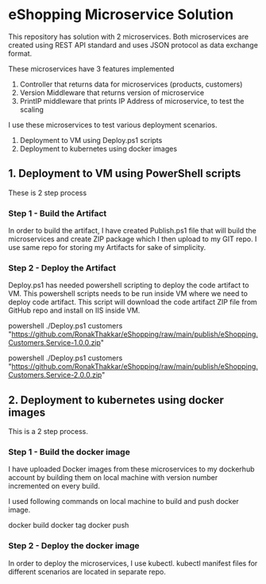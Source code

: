 # eShopping Microservice Solution

This repository has solution with 2 microservices. Both microservices are created using REST API standard and uses JSON protocol as data exchange format.

These microservices have 3 features implemented

1. Controller that returns data for microservices (products, customers)
2. Version Middleware that returns version of microservice
3. PrintIP middleware that prints IP Address of microservice, to test the scaling

I use these microservices to test various deployment scenarios.

1. Deployment to VM using Deploy.ps1 scripts
2. Deployment to kubernetes using docker images

## 1. Deployment to VM using PowerShell scripts

These is 2 step process

### Step 1 - Build the Artifact

In order to build the artifact, I have created Publish.ps1 file that will build the microservices and create ZIP package which I then upload to my GIT repo. I use same repo for storing my Artifacts for sake of simplicity.

### Step 2 - Deploy the Artifact

Deploy.ps1 has needed powershell scripting to deploy the code artifact to VM. This powershell scripts needs to be run inside VM where we need to deploy code artifact. This script will download the code artifact ZIP file from GitHub repo and install on IIS inside VM.

powershell ./Deploy.ps1 customers "https://github.com/RonakThakkar/eShopping/raw/main/publish/eShopping.Customers.Service-1.0.0.zip"

powershell ./Deploy.ps1 customers "https://github.com/RonakThakkar/eShopping/raw/main/publish/eShopping.Customers.Service-2.0.0.zip"

## 2. Deployment to kubernetes using docker images

This is a 2 step process.

### Step 1 - Build the docker image

I have uploaded Docker images from these microservices to my dockerhub account by building them on local machine with version number incremented on every build.

I used following commands on local machine to build and push docker image.

docker build
docker tag
docker push

### Step 2 - Deploy the docker image

In order to deploy the microservices, I use kubectl. kubectl manifest files for different scenarios are located in separate repo.